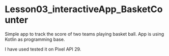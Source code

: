 # Lesson03_interactiveApp_BasketCounter

Simple app to track the score of two teams playing basket ball. 
App is using Kotlin as programming base.

I have used tested it on Pixel API 29.


